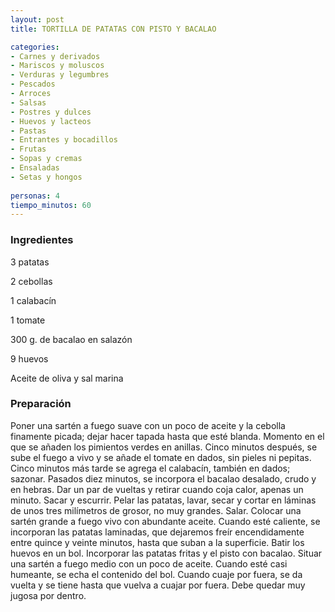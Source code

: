 ```yaml
---
layout: post
title: TORTILLA DE PATATAS CON PISTO Y BACALAO

categories:
- Carnes y derivados
- Mariscos y moluscos
- Verduras y legumbres
- Pescados
- Arroces
- Salsas
- Postres y dulces
- Huevos y lacteos
- Pastas
- Entrantes y bocadillos
- Frutas
- Sopas y cremas
- Ensaladas
- Setas y hongos
 
personas: 4 
tiempo_minutos: 60 
---
```

<h3>Ingredientes</h3>
3 patatas

2 cebollas

1 calabacín

1 tomate

300 g. de bacalao en salazón

9 huevos

Aceite de oliva y sal marina

<h3>Preparación</h3>
Poner una sartén a fuego suave con un poco de aceite y la cebolla finamente picada; dejar hacer tapada hasta que esté blanda. Momento en el que se añaden los pimientos verdes en anillas. Cinco minutos después, se sube el fuego a vivo y se añade el tomate en dados, sin pieles ni pepitas. Cinco minutos más tarde se agrega el calabacín, también en dados; sazonar. Pasados diez minutos, se incorpora el bacalao desalado, crudo y en hebras. Dar un par de vueltas y retirar cuando coja calor, apenas un minuto. Sacar y escurrir. Pelar las patatas, lavar, secar y cortar en láminas de unos tres milímetros de grosor, no muy grandes. Salar. Colocar una sartén grande a fuego vivo con abundante aceite. Cuando esté caliente, se incorporan las patatas laminadas, que dejaremos freír encendidamente entre quince y veinte minutos, hasta que suban a la superficie. Batir los huevos en un bol. Incorporar las patatas fritas y el pisto con bacalao. Situar una sartén a fuego medio con un poco de aceite. Cuando esté casi humeante, se echa el contenido del bol. Cuando cuaje por fuera, se da vuelta y se tiene hasta que vuelva a cuajar por fuera. Debe quedar muy jugosa por dentro.

